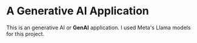 # A Generative AI Application

This is an generative AI or **GenAI** application. 
I used Meta's Llama models for this project.